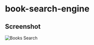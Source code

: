 # book-search-engine

## Screenshot
![Books Search](https://user-images.githubusercontent.com/89287787/155824563-3c1c3165-1be3-46ad-937b-056e99ae1c29.png)
